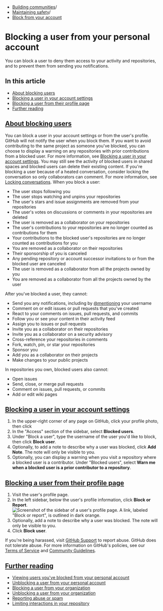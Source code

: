  * [Building communities](https://docs.github.com/en/communities "Building communities")/
  * [Maintaining safety](https://docs.github.com/en/communities/maintaining-your-safety-on-github "Maintaining safety")/
  * [Block from your account](https://docs.github.com/en/communities/maintaining-your-safety-on-github/blocking-a-user-from-your-personal-account "Block from your account")


# Blocking a user from your personal account
You can block a user to deny them access to your activity and repositories, and to prevent them from sending you notifications.
## In this article
  * [About blocking users](https://docs.github.com/en/communities/maintaining-your-safety-on-github/blocking-a-user-from-your-personal-account#about-blocking-users)
  * [Blocking a user in your account settings](https://docs.github.com/en/communities/maintaining-your-safety-on-github/blocking-a-user-from-your-personal-account#blocking-a-user-in-your-account-settings)
  * [Blocking a user from their profile page](https://docs.github.com/en/communities/maintaining-your-safety-on-github/blocking-a-user-from-your-personal-account#blocking-a-user-from-their-profile-page)
  * [Further reading](https://docs.github.com/en/communities/maintaining-your-safety-on-github/blocking-a-user-from-your-personal-account#further-reading)


## [About blocking users](https://docs.github.com/en/communities/maintaining-your-safety-on-github/blocking-a-user-from-your-personal-account#about-blocking-users)
You can block a user in your account settings or from the user's profile. GitHub will not notify the user when you block them. If you want to avoid contributing to the same project as someone you've blocked, you can choose to display a warning on any repositories with prior contributions from a blocked user. For more information, see [Blocking a user in your account settings](https://docs.github.com/en/communities/maintaining-your-safety-on-github/blocking-a-user-from-your-personal-account#blocking-a-user-in-your-account-settings). You may still see the activity of blocked users in shared spaces and blocked users can delete their existing content.
If you're blocking a user because of a heated conversation, consider locking the conversation so only collaborators can comment. For more information, see [Locking conversations](https://docs.github.com/en/communities/moderating-comments-and-conversations/locking-conversations).
When you block a user:
  * The user stops following you
  * The user stops watching and unpins your repositories
  * The user's stars and issue assignments are removed from your repositories
  * The user's votes on discussions or comments in your repositories are deleted
  * The user is removed as a collaborator on your repositories
  * The user's contributions to your repositories are no longer counted as contributions for them
  * Your contributions to the blocked user's repositories are no longer counted as contributions for you
  * You are removed as a collaborator on their repositories
  * Their sponsorship of you is canceled
  * Any pending repository or account successor invitations to or from the blocked user are canceled
  * The user is removed as a collaborator from all the projects owned by you
  * You are removed as a collaborator from all the projects owned by the user


After you've blocked a user, they cannot:
  * Send you any notifications, including by [@mentioning](https://docs.github.com/en/get-started/writing-on-github/getting-started-with-writing-and-formatting-on-github/basic-writing-and-formatting-syntax#mentioning-people-and-teams) your username
  * Comment on or edit issues or pull requests that you've created
  * React to your comments on issues, pull requests, and commits
  * Follow you or see your content in their activity feed
  * Assign you to issues or pull requests
  * Invite you as a collaborator on their repositories
  * Invite you as a collaborator on a security advisory
  * Cross-reference your repositories in comments
  * Fork, watch, pin, or star your repositories
  * Sponsor you
  * Add you as a collaborator on their projects
  * Make changes to your public projects


In repositories you own, blocked users also cannot:
  * Open issues
  * Send, close, or merge pull requests
  * Comment on issues, pull requests, or commits
  * Add or edit wiki pages


## [Blocking a user in your account settings](https://docs.github.com/en/communities/maintaining-your-safety-on-github/blocking-a-user-from-your-personal-account#blocking-a-user-in-your-account-settings)
  1. In the upper-right corner of any page on GitHub, click your profile photo, then click 
  2. In the "Access" section of the sidebar, select **Blocked users**.
  3. Under "Block a user", type the username of the user you'd like to block, then click **Block user**.
  4. Optionally, to add a note to describe why a user was blocked, click **Add Note**. The note will only be visible to you.
  5. Optionally, you can display a warning when you visit a repository where a blocked user is a contributor. Under "Blocked users", select **Warn me when a blocked user is a prior contributor to a repository**.


## [Blocking a user from their profile page](https://docs.github.com/en/communities/maintaining-your-safety-on-github/blocking-a-user-from-your-personal-account#blocking-a-user-from-their-profile-page)
  1. Visit the user's profile page.
  2. In the left sidebar, below the user's profile information, click **Block or Report**.
![Screenshot of the sidebar of a user's profile page. A link, labeled "Block or report", is outlined in dark orange.](https://docs.github.com/assets/cb-133977/images/help/profile/profile-block-or-report-button.png)
  3. Optionally, add a note to describe why a user was blocked. The note will only be visible to you.
  4. Click **Block user**.


If you're being harassed, visit [GitHub Support](https://support.github.com) to report abuse. GitHub does not tolerate abuse. For more information on GitHub's policies, see our [Terms of Service](https://docs.github.com/en/site-policy/github-terms/github-terms-of-service) and [Community Guidelines](https://docs.github.com/en/site-policy/github-terms/github-community-guidelines).
## [Further reading](https://docs.github.com/en/communities/maintaining-your-safety-on-github/blocking-a-user-from-your-personal-account#further-reading)
  * [Viewing users you've blocked from your personal account](https://docs.github.com/en/communities/maintaining-your-safety-on-github/viewing-users-youve-blocked-from-your-personal-account)
  * [Unblocking a user from your personal account](https://docs.github.com/en/communities/maintaining-your-safety-on-github/unblocking-a-user-from-your-personal-account)
  * [Blocking a user from your organization](https://docs.github.com/en/communities/maintaining-your-safety-on-github/blocking-a-user-from-your-organization)
  * [Unblocking a user from your organization](https://docs.github.com/en/communities/maintaining-your-safety-on-github/unblocking-a-user-from-your-organization)
  * [Reporting abuse or spam](https://docs.github.com/en/communities/maintaining-your-safety-on-github/reporting-abuse-or-spam)
  * [Limiting interactions in your repository](https://docs.github.com/en/communities/moderating-comments-and-conversations/limiting-interactions-in-your-repository)


